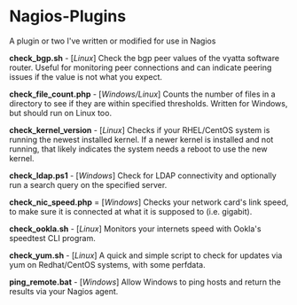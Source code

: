 # Nagios-Plugins
A plugin or two I've written or modified for use in Nagios

**check_bgp.sh**	- [*Linux*] Check the bgp peer values of the vyatta software router. Useful for monitoring peer connections and can indicate peering issues if the value is not what you expect.

**check_file_count.php** - [*Windows/Linux*] Counts the number of files in a directory to see if they are within specified thresholds. Written for Windows, but should run on Linux too.

**check_kernel_version**	- [*Linux*] Checks if your RHEL/CentOS system is running the newest installed kernel. If a newer kernel is installed and not running, that likely indicates the system needs a reboot to use the new kernel.

**check_ldap.ps1**	- [*Windows*] Check for LDAP connectivity and optionally run a search query on the specified server.

**check_nic_speed.php** = [*Windows*] Checks your network card's link speed, to make sure it is connected at what it is supposed to (i.e. gigabit).

**check_ookla.sh**	- [*Linux*] Monitors your internets speed with Ookla's speedtest CLI program.

**check_yum.sh** - [*Linux*] A quick and simple script to check for updates via yum on Redhat/CentOS systems, with some perfdata.

**ping_remote.bat** - [*Windows*] Allow Windows to ping hosts and return the results via your Nagios agent.
